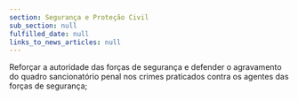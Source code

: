 ```yaml
---
section: Segurança e Proteção Civil
sub_section: null
fulfilled_date: null
links_to_news_articles: null
---
```


Reforçar a autoridade das forças de segurança e defender o agravamento do quadro sancionatório penal nos crimes praticados contra os agentes das forças de segurança;
